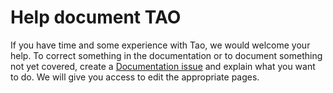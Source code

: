 <!--
parent: 'Developer Guide'
created_at: '2010-12-02 16:15:20'
updated_at: '2016-09-13 16:17:28'
authors:
    - 'Dieter Raber'
tags:
    - 'Developer Guide'
-->

Help document TAO
=================

If you have time and some experience with Tao, we would welcome your help. To correct something in the documentation or to document something not yet covered, create a [Documentation issue](http://forge.taotesting.com/projects/tao/issues/new) and explain what you want to do. We will give you access to edit the appropriate pages.


